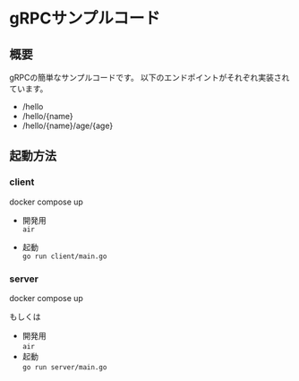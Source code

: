 
# gRPCサンプルコード

## 概要
gRPCの簡単なサンプルコードです。
以下のエンドポイントがそれぞれ実装されています。

- /hello
- /hello/{name}
- /hello/{name}/age/{age}



## 起動方法




### client 

docker compose up


- 開発用  
`air`  

- 起動  
`go run client/main.go`

### server

docker compose up

もしくは

- 開発用  
`air`  
- 起動  
`go run server/main.go`



